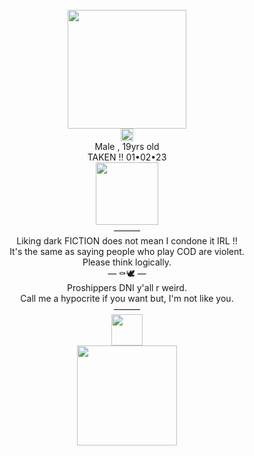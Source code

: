 <div align="center"> <br />
  <img src="https://file.garden/ZlTvQTBYblwbIgy5/ca6da52e628d480cc03b848ab9e952fb.webp" "width="190" height="190"> <br />
  <img src="https://file.garden/Zlo7whFY2AfQROME/tumblr_c0d50c3461b1ad80f456b55aa9e2818f_fdf86dd5_400.gif" "width="20" height="20">
  <br /> 
  Male , 19yrs old <br />
  TAKEN !! 01•02•23 <br /> 
  <img src="https://file.garden/Zlo7whFY2AfQROME/pinkcat.gif" "width="100" height="100"> <br />
  ——— <br />
  Liking dark FICTION does not mean I condone it IRL !! <br />
  It's the same as saying people who play COD are violent. <br />
  Please think logically. <br />
 — ⚰️🕊️ — <br />
  Proshippers DNI y'all r weird. <br />
  Call me a hypocrite if you want but, I'm not like you. <br /> 
  ——— <br />
  <img src="https://file.garden/Zlo7whFY2AfQROME/F690491-C-27-B0-476-D-8330-949-F6-CDE1-B81.gif" "width="50" height="50"> <br />
  <img src="https://file.garden/ZlTvQTBYblwbIgy5/1859df67e99ca81a96ac66127d9fb4a6.webp" "width="100" height="160"> <br />
</div>
